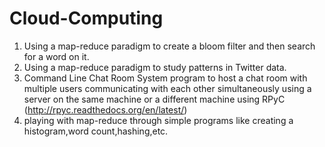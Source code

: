 # Cloud-Computing
1. Using a map-reduce paradigm to create a bloom filter and then search for a word on it.
2. Using a map-reduce paradigm to study patterns in Twitter data.
3. Command Line Chat Room System program to host a chat room with multiple users communicating with each other simultaneously using a server on the same machine or a different machine using RPyC (http://rpyc.readthedocs.org/en/latest/) 
4. playing with map-reduce through simple programs like creating a histogram,word count,hashing,etc. 
